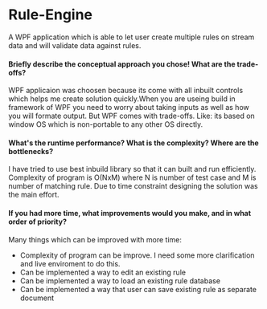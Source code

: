 # Rule-Engine
A WPF application which is able to let user create multiple rules on stream data and will validate data against rules.

#### Briefly describe the conceptual approach you chose! What are the trade-offs?
WPF applicaion was choosen because its come with all inbuilt controls which helps me create solution quickly.When you are useing build in framework of WPF you need to worry about taking inputs as well as how you will formate output. But WPF comes with trade-offs. Like: its based on window OS which is non-portable to any other OS directly. 


#### What's the runtime performance? What is the complexity? Where are the bottlenecks?
I have tried to use best inbuild library so that it can built and run efficiently. Complexity of program is O(NxM) where N is number of test case and M is number of matching rule. Due to time constraint designing the solution was the main effort.

#### If you had more time, what improvements would you make, and in what order of priority?
Many things which can be improved with more time:
* Complexity of program can be improve. I need some more clarification and live enviroment to do this.
* Can be implemented a way to edit an existing rule
* Can be implemented a way to load an existing rule database
* Can be implemented a way that user can save existing rule as separate document
